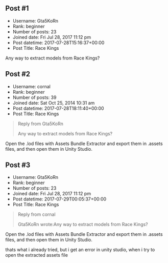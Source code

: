 ## Post #1
- Username: Gta5KoRn
- Rank: beginner
- Number of posts: 23
- Joined date: Fri Jul 28, 2017 11:12 pm
- Post datetime: 2017-07-28T15:16:37+00:00
- Post Title: Race Kings

Any way to extract models from Race Kings?
## Post #2
- Username: cornal
- Rank: beginner
- Number of posts: 39
- Joined date: Sat Oct 25, 2014 10:31 am
- Post datetime: 2017-07-28T18:11:40+00:00
- Post Title: Race Kings

> Reply from Gta5KoRn
>
> Any way to extract models from Race Kings?

Open the .lod files with Assets Bundle Extractor and export them in .assets files, and then open them in Unity Studio.
## Post #3
- Username: Gta5KoRn
- Rank: beginner
- Number of posts: 23
- Joined date: Fri Jul 28, 2017 11:12 pm
- Post datetime: 2017-07-29T00:05:37+00:00
- Post Title: Race Kings

> Reply from cornal
>
> Gta5KoRn wrote:Any way to extract models from Race Kings?

Open the .lod files with Assets Bundle Extractor and export them in .assets files, and then open them in Unity Studio.

thats what i already tried, but i get an error in unity studio, when i try to open the extracted assets file

